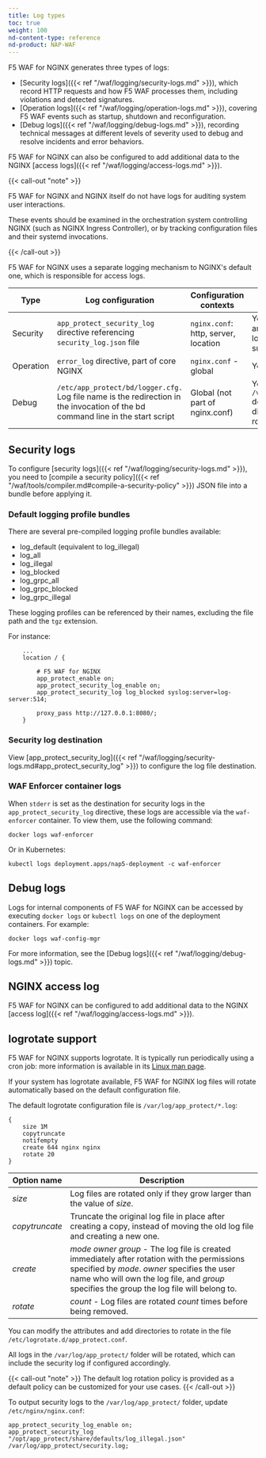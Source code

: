 ```yaml
---
title: Log types
toc: true
weight: 100
nd-content-type: reference
nd-product: NAP-WAF
---
```


F5 WAF for NGINX generates three types of logs:

- [Security logs]({{< ref "/waf/logging/security-logs.md" >}}), which record HTTP requests and how F5 WAF processes them, including violations and detected signatures.
- [Operation logs]({{< ref "/waf/logging/operation-logs.md" >}}), covering F5 WAF events such as startup, shutdown and reconfiguration.
- [Debug logs]({{< ref "/waf/logging/debug-logs.md" >}}), recording technical messages at different levels of severity used to debug and resolve incidents and error behaviors.

F5 WAF for NGINX can also be configured to add additional data to the NGINX [access logs]({{< ref "/waf/logging/access-logs.md" >}}).

{{< call-out "note" >}}

F5 WAF for NGINX and NGINX itself do not have logs for auditing system user interactions.

These events should be examined in the orchestration system controlling NGINX (such as NGINX Ingress Controller), or by tracking configuration files and their systemd invocations.

{{< /call-out >}}

F5 WAF for NGINX uses a separate logging mechanism to NGINX's default one, which is responsible for access logs.

| Type      | Log configuration | Configuration contexts | File destination | Syslog destination |
| --------- | ----------------- | -----------------------| ---------------- | ------------------ |
| Security  | `app_protect_security_log` directive referencing `security_log.json` file | `nginx.conf`: http, server, location | Yes, either `stderr`, or an absolute path to a local file are supported | Yes |
| Operation | `error_log` directive, part of core NGINX | `nginx.conf` - global | Yes, NGINX error log | Yes, NGINX error log |
| Debug     | `/etc/app_protect/bd/logger.cfg.` Log file name is the redirection in the invocation of the bd command line in the start script | Global (not part of nginx.conf) | Yes. Log file is in `/var/log/app_protect` default debug directory.  No file rotation currently | No |

## Security logs

To configure [security logs]({{< ref "/waf/logging/security-logs.md" >}}), you need to [compile a security policy]({{< ref "/waf/tools/compiler.md#compile-a-security-policy" >}}) JSON file into a bundle before applying it.

### Default logging profile bundles

There are several pre-compiled logging profile bundles available:

- log_default (equivalent to log_illegal)
- log_all
- log_illegal
- log_blocked
- log_grpc_all
- log_grpc_blocked
- log_grpc_illegal

These logging profiles can be referenced by their names, excluding the file path and the `tgz` extension.

For instance:

```nginx
    ...
    location / {

        # F5 WAF for NGINX
        app_protect_enable on;
        app_protect_security_log_enable on;
        app_protect_security_log log_blocked syslog:server=log-server:514;

        proxy_pass http://127.0.0.1:8080/;
    }
```

### Security log destination

View [app_protect_security_log]({{< ref "/waf/logging/security-logs.md#app_protect_security_log" >}}) to configure the log file destination.

### WAF Enforcer container logs

When `stderr` is set as the destination for security logs in the `app_protect_security_log` directive, these logs are accessible via the `waf-enforcer` container. To view them, use the following command:

```shell
docker logs waf-enforcer
```

Or in Kubernetes:

```shell
kubectl logs deployment.apps/nap5-deployment -c waf-enforcer
```

## Debug logs

Logs for internal components of F5 WAF for NGINX can be accessed by executing `docker logs` or `kubectl logs` on one of the deployment containers. For example:

```shell
docker logs waf-config-mgr
```

For more information, see the [Debug logs]({{< ref "/waf/logging/debug-logs.md" >}}) topic.

## NGINX access log

F5 WAF for NGINX can be configured to add additional data to the NGINX [access log]({{< ref "/waf/logging/access-logs.md" >}}).

## logrotate support

F5 WAF for NGINX supports logrotate. It is typically run periodically using a cron job: more information is available in its [Linux man page](https://linux.die.net/man/8/logrotate).

If your system has logrotate available, F5 WAF for NGINX log files will rotate automatically based on the default configuration file.

The default logrotate configuration file is `/var/log/app_protect/*.log`:

```none
{
    size 1M
    copytruncate
    notifempty
    create 644 nginx nginx
    rotate 20
}
```

| Option name | Description |
| ----------- | ------------| 
| _size_      | Log files are rotated only if they grow larger than the value of _size_.
| _copytruncate_ | Truncate the original log file in place after creating a copy, instead of moving the old log file and creating a new one.
| _create_ | _mode owner group_ - The log file is created immediately after rotation with the permissions specified by _mode_. _owner_ specifies the user name who will own the log file, and _group_ specifies the group the log file will belong to.
| _rotate_  | _count_ - Log files are rotated _count_ times before being removed.

You can modify the attributes and add directories to rotate in the file `/etc/logrotate.d/app_protect.conf`.

All logs in the `/var/log/app_protect/` folder will be rotated, which can include the security log if configured accordingly.

{{< call-out "note" >}} The default log rotation policy is provided as a default policy can be customized for your use cases. {{< /call-out >}}

To output security logs to the `/var/log/app_protect/` folder, update `/etc/nginx/nginx.conf`:

```nginx
app_protect_security_log_enable on;
app_protect_security_log "/opt/app_protect/share/defaults/log_illegal.json" /var/log/app_protect/security.log;
```